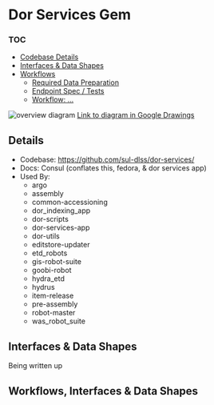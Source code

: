 # Dor Services Gem

### TOC

* [Codebase Details](#details)
* [Interfaces & Data Shapes](#interfaces--data-shapes)
* [Workflows](#workflows-interfaces--data-shapes)
  * [Required Data Preparation]( )
  * [Endpoint Spec / Tests]( )
  * [Workflow: ...]( )

![overview diagram](https://docs.google.com/drawings/d/e/2PACX-1vR2YUmUe5MZWuI4FJJcuU5bCR6BTxsyRTn53jtLqIp0llKoXPwcBviQUX7UhVDtrWkziF-IT_CshMG1/pub?w=1911&h=1575)
[Link to diagram in Google Drawings](https://docs.google.com/drawings/d/1DA1Hy3xmBtwlST3t7vJf0Az80ZPEGEkd0EKe5TTkFic/edit)

## Details

- Codebase: https://github.com/sul-dlss/dor-services/
- Docs: Consul (conflates this, fedora, & dor services app)
- Used By:
  - argo
  - assembly
  - common-accessioning
  - dor_indexing_app
  - dor-scripts
  - dor-services-app
  - dor-utils
  - editstore-updater
  - etd_robots
  - gis-robot-suite
  - goobi-robot
  - hydra_etd
  - hydrus
  - item-release
  - pre-assembly
  - robot-master
  - was_robot_suite


## Interfaces & Data Shapes

Being written up

## Workflows, Interfaces & Data Shapes
